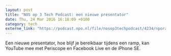 ```yaml
---
layout: post
title: "NOS op 3 Tech Podcast: een nieuwe presentator"
date: Thu, 24 Mar 2016 16:18:09 +0100
category: tech
externe_link: "https://podcast.npo.nl/file/nosop3techpodcast/4234/nporadio1_nosop3techpodcast_20160324_nos-op-3-tech-podcast-een-nieuwe-presentator.mp3"
---
```


Een nieuwe presentator, hoe blijf je bereikbaar tijdens een ramp, kan YouTube mee met Periscope en Facebook Live en de iPhone SE.<img src="http://feeds.feedburner.com/~r/nosop3-tech-podcast/~4/Fu6_XgKCxuM" height="1" width="1" alt=""/>
